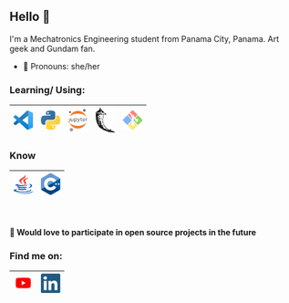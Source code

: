 ## Hello :cherry_blossom:
I'm a Mechatronics Engineering student from Panama City, Panama. Art geek and Gundam fan.<br> 
- :hibiscus: Pronouns: she/her

### Learning/ Using:

| [<img src= "https://raw.githubusercontent.com/jmibr/jmibr/master/img/vscode.png" alt="vscode logo" width="34">](https://code.visualstudio.com/) | [<img src= "https://raw.githubusercontent.com/jmibr/jmibr/master/img/python.png" alt="python logo" width="34">](https://www.python.org/) | [<img src= "https://raw.githubusercontent.com/jmibr/jmibr/master/img/jupyter.png" alt="jupyter logo" width="34">](https://jupyter.org/) | [<img src= "https://raw.githubusercontent.com/jmibr/jmibr/master/img/flask.png" alt="flask logo" width="34">](https://flask.palletsprojects.com/en/1.1.x/) | [<img src= "https://raw.githubusercontent.com/jmibr/jmibr/master/img/git.png" alt="git logo" width="34">](https://git-scm.com/)
|---|---|---|---|---|
### Know
| [<img src= "https://raw.githubusercontent.com/jmibr/jmibr/master/img/java.png" alt="java logo" width="34" height="34">](https://www.oracle.com/java/) | [<img src= "https://raw.githubusercontent.com/jmibr/jmibr/master/img/c++.png" alt="c++ logo" width="34">](https://isocpp.org/) 
|---|---|

&nbsp;&nbsp;
#### :sunflower: Would love to participate in open source projects in the future

### Find me on:


| [<img src= "https://raw.githubusercontent.com/jmibr/jmibr/master/img/youtube.png" alt="youtube logo" width="34">](https://www.youtube.com/channel/UC85A8irK1UEqnneJtxfWcUQ) | [<img src= "https://raw.githubusercontent.com/jmibr/jmibr/master/img/linkedin.png" alt="linkedin logo" width="34" height="34">](https://www.linkedin.com/in/jibrahim24) |
|---|---|
